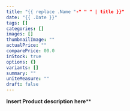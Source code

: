 ```yaml
---
title: "{{ replace .Name "-" " " | title }}"
date: "{{ .Date }}"
tags: []
categories: []
images: []
thumbnailImage: ""
actualPrice: ""
comparePrice: 00.0
inStock: true
options: {}
variants: []
summary: ""
uniteMeasure: ""
draft: false
---
```

**Insert Product description here****
